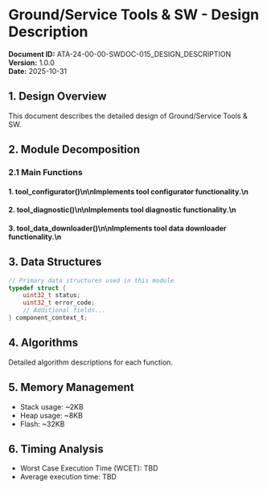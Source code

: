 # Ground/Service Tools & SW - Design Description

**Document ID:** ATA-24-00-00-SWDOC-015_DESIGN_DESCRIPTION  
**Version:** 1.0.0  
**Date:** 2025-10-31

## 1. Design Overview

This document describes the detailed design of Ground/Service Tools & SW.

## 2. Module Decomposition

### 2.1 Main Functions

#### 1. tool_configurator()\n\nImplements tool configurator functionality.\n
#### 2. tool_diagnostic()\n\nImplements tool diagnostic functionality.\n
#### 3. tool_data_downloader()\n\nImplements tool data downloader functionality.\n

## 3. Data Structures

```c
// Primary data structures used in this module
typedef struct {
    uint32_t status;
    uint32_t error_code;
    // Additional fields...
} component_context_t;
```

## 4. Algorithms

Detailed algorithm descriptions for each function.

## 5. Memory Management

- Stack usage: ~2KB
- Heap usage: ~8KB
- Flash: ~32KB

## 6. Timing Analysis

- Worst Case Execution Time (WCET): TBD
- Average execution time: TBD
